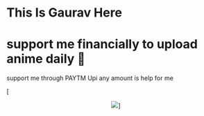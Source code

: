 # This Is Gaurav Here

# support me financially to upload anime daily 🙏

support me through PAYTM Upi any amount is help for me

[<p align="center">
<img src="https://telegra.ph/file/0f7d8db0bf1be7afb5686.jpg">]






